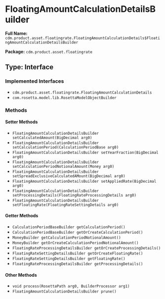 # FloatingAmountCalculationDetailsBuilder

**Full Name:** `cdm.product.asset.floatingrate.FloatingAmountCalculationDetails$FloatingAmountCalculationDetailsBuilder`

**Package:** `cdm.product.asset.floatingrate`

## Type: Interface

### Implemented Interfaces

- `cdm.product.asset.floatingrate.FloatingAmountCalculationDetails`
- `com.rosetta.model.lib.RosettaModelObjectBuilder`

### Methods

#### Setter Methods

- `FloatingAmountCalculationDetailsBuilder setCalculatedAmount(BigDecimal arg0)`
- `FloatingAmountCalculationDetailsBuilder setCalculationPeriod(CalculationPeriodBase arg0)`
- `FloatingAmountCalculationDetailsBuilder setYearFraction(BigDecimal arg0)`
- `FloatingAmountCalculationDetailsBuilder setCalculationPeriodNotionalAmount(Money arg0)`
- `FloatingAmountCalculationDetailsBuilder setSpreadExclusiveCalculatedAMount(BigDecimal arg0)`
- `FloatingAmountCalculationDetailsBuilder setAppliedRate(BigDecimal arg0)`
- `FloatingAmountCalculationDetailsBuilder setProcessingDetails(FloatingRateProcessingDetails arg0)`
- `FloatingAmountCalculationDetailsBuilder setFloatingRate(FloatingRateSettingDetails arg0)`

#### Getter Methods

- `CalculationPeriodBaseBuilder getCalculationPeriod()`
- `CalculationPeriodBaseBuilder getOrCreateCalculationPeriod()`
- `MoneyBuilder getCalculationPeriodNotionalAmount()`
- `MoneyBuilder getOrCreateCalculationPeriodNotionalAmount()`
- `FloatingRateProcessingDetailsBuilder getOrCreateProcessingDetails()`
- `FloatingRateSettingDetailsBuilder getOrCreateFloatingRate()`
- `FloatingRateSettingDetailsBuilder getFloatingRate()`
- `FloatingRateProcessingDetailsBuilder getProcessingDetails()`

#### Other Methods

- `void process(RosettaPath arg0, BuilderProcessor arg1)`
- `FloatingAmountCalculationDetailsBuilder prune()`

